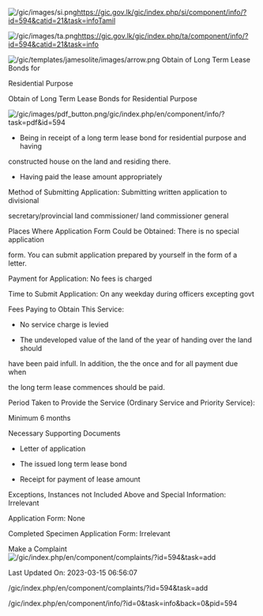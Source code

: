 <!-- Source: https://gic.gov.lk/gic/index.php/en/component/info/?id=594&catid=21&task=info -->

![/gic/images/si.png](/gic/images/si.png)https://gic.gov.lk/gic/index.php/si/component/info/?id=594&catid=21&task=infoTamil

![/gic/images/ta.png](/gic/images/ta.png)https://gic.gov.lk/gic/index.php/ta/component/info/?id=594&catid=21&task=info

![/gic/templates/jamesolite/images/arrow.png](/gic/templates/jamesolite/images/arrow.png) Obtain of Long Term Lease Bonds for

Residential Purpose

Obtain of Long Term Lease Bonds for Residential Purpose

![/gic/images/pdf_button.png](/gic/images/pdf_button.png)/gic/index.php/en/component/info/?task=pdf&id=594

 * Being in receipt of a long term lease bond for residential purpose and having

 constructed house on the land and residing there.

 * Having paid the lease amount appropriately

Method of Submitting Application: Submitting written application to divisional

secretary/provincial land commissioner/ land commissioner general

Places Where Application Form Could be Obtained: There is no special application

form. You can submit application prepared by yourself in the form of a letter.

Payment for Application: No fees is charged

Time to Submit Application: On any weekday during officers excepting govt

Fees Paying to Obtain This Service:

 * No service charge is levied

 * The undeveloped value of the land of the year of handing over the land should

 have been paid infull. In addition, the the once and for all payment due when

 the long term lease commences should be paid.

Period Taken to Provide the Service (Ordinary Service and Priority Service):

Minimum 6 months

Necessary Supporting Documents

 * Letter of application

 * The issued long term lease bond

 * Receipt for payment of lease amount

Exceptions, Instances not Included Above and Special Information: Irrelevant

Application Form: None

Completed Specimen Application Form: Irrelevant

Make a Complaint ![/gic/index.php/en/component/complaints/?id=594&task=add](/gic/index.php/en/component/complaints/?id=594&task=add)

Last Updated On: 2023-03-15 06:56:07

/gic/index.php/en/component/complaints/?id=594&task=add

/gic/index.php/en/component/info/?id=0&task=info&back=0&pid=594